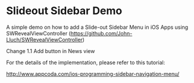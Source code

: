 Slideout Sidebar Demo
=====================

A simple demo on how to add a Slide-out Sidebar Menu in iOS Apps using SWRevealViewController (https://github.com/John-Lluch/SWRevealViewController)

Change 1.1
Add button in News view

For the details of the implementation, please refer to this tutorial:

http://www.appcoda.com/ios-programming-sidebar-navigation-menu/
